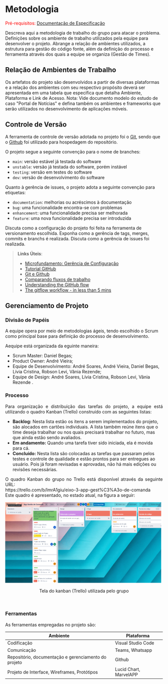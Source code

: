 
# Metodologia

<span style="color:red">Pré-requisitos: <a href="2-Especificação do Projeto.md"> Documentação de Especificação</a></span>

Descreva aqui a metodologia de trabalho do grupo para atacar o problema. Definições sobre os ambiente de trabalho utilizados pela  equipe para desenvolver o projeto. Abrange a relação de ambientes utilizados, a estrutura para gestão do código fonte, além da definição do processo e ferramenta através dos quais a equipe se organiza (Gestão de Times).

## Relação de Ambientes de Trabalho

Os artefatos do projeto são desenvolvidos a partir de diversas plataformas e a relação dos ambientes com seu respectivo propósito deverá ser apresentada em uma tabela que especifica que detalha Ambiente, Plataforma e Link de Acesso. 
Nota: Vide documento modelo do estudo de caso "Portal de Notícias" e defina também os ambientes e frameworks que serão utilizados no desenvolvimento de aplicações móveis.

## Controle de Versão

A ferramenta de controle de versão adotada no projeto foi o
[Git](https://git-scm.com/), sendo que o [Github](https://github.com)
foi utilizado para hospedagem do repositório.

O projeto segue a seguinte convenção para o nome de branches:

- `main`: versão estável já testada do software
- `unstable`: versão já testada do software, porém instável
- `testing`: versão em testes do software
- `dev`: versão de desenvolvimento do software

Quanto à gerência de issues, o projeto adota a seguinte convenção para
etiquetas:

- `documentation`: melhorias ou acréscimos à documentação
- `bug`: uma funcionalidade encontra-se com problemas
- `enhancement`: uma funcionalidade precisa ser melhorada
- `feature`: uma nova funcionalidade precisa ser introduzida

Discuta como a configuração do projeto foi feita na ferramenta de versionamento escolhida. Exponha como a gerência de tags, merges, commits e branchs é realizada. Discuta como a gerência de issues foi realizada.

> **Links Úteis**:
> - [Microfundamento: Gerência de Configuração](https://pucminas.instructure.com/courses/87878/)
> - [Tutorial GitHub](https://guides.github.com/activities/hello-world/)
> - [Git e Github](https://www.youtube.com/playlist?list=PLHz_AreHm4dm7ZULPAmadvNhH6vk9oNZA)
>  - [Comparando fluxos de trabalho](https://www.atlassian.com/br/git/tutorials/comparing-workflows)
> - [Understanding the GitHub flow](https://guides.github.com/introduction/flow/)
> - [The gitflow workflow - in less than 5 mins](https://www.youtube.com/watch?v=1SXpE08hvGs)

## Gerenciamento de Projeto

### Divisão de Papéis

A equipe opera por meio de metodologias ágeis, tendo escolhido o Scrum como principal base para definição do processo de desenvolvimento.

Aequipe está organizada da eguinte maneira:

- Scrum Master: Daniel Begas;
- Product Owner: André Vieira;
- Equipe de Desenvolvimento: André Soares, André Vieira, Daniel Begas, Lívia Cristina, Robson Levi, Vânia Rezende;
- Equipe de Design: André Soares, Lívia Cristina, Robson Levi, Vânia Rezende .


### Processo

<p align="justify">Para organização e distribuição das tarefas do projeto, a equipe está utilizando o quadro Kanban (Trello) construído com as seguintes listas:</p>

- **Backlog:** Nesta lista estão os itens a serem implementados do projeto, são alocados em cartões individuais. A lista também reúne itens que o time deseja trabalhar ou nos quais precisará trabalhar no futuro, mas que ainda estão sendo avaliados.
- **Em andamento:** Quando uma tarefa tiver sido iniciada, ela é movida para cá.
- **Concluído:** Nesta lista são colocadas as tarefas que passaram pelos testes e controle de qualidade e estão prontos para ser entregues ao usuário. Pois já foram revisadas e aprovadas, não há mais edições ou revisões necessárias.


<p align="justify">O quadro Kanban do grupo no Trello está disponível através da seguinte URL:
<br>
https://trello.com/b/lmrA1giu/eixo-3-app-gest%C3%A3o-de-comanda
<br>
Este quadro é apresentado, no estado atual, na figura a seguir:</p>
   
![kanban_aplicao_escolar](https://github.com/ICEI-PUC-Minas-PMV-ADS/pmv-ads-2022-2-e3-proj-mov-t2-comanda-digital/blob/main/docs/img/trellocomandadigital.png)
<p align="center">  Tela do kanban (Trello) utilizada pelo grupo</p>
<br>

### Ferramentas

As ferramentas empregadas no projeto são:

| Ambiente                                              | Plataforma                 |
| ------                                                | ----------------------------   
| Codificação                                           | Visual Studio Code         |                                            
| Comunicação                                           | Teams, Whatsapp            |                                           
| Repositório, documentação e gerenciamento do projeto  |  Github                    | 
| Projeto de Interface, Wireframes, Protótipos          | Lucid Chart, MarvelAPP     |

